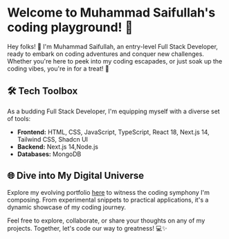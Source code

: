 # Welcome to Muhammad Saifullah's coding playground! 🎉

Hey folks! 🚀 I'm Muhammad Saifullah, an entry-level Full Stack Developer, ready to embark on coding adventures and conquer new challenges. Whether you're here to peek into my coding escapades, or just soak up the coding vibes, you're in for a treat! 🌟

## 🛠️ Tech Toolbox

As a budding Full Stack Developer, I'm equipping myself with a diverse set of tools:

- **Frontend:** HTML, CSS, JavaScript, TypeScript, React 18, Next.js 14, Tailwind CSS, Shadcn UI
- **Backend:** Next.js 14,Node.js
- **Databases:** MongoDB

## 🌐 Dive into My Digital Universe

Explore my evolving portfolio [here](https://devsaif.vercel.app) to witness the coding symphony I'm composing. From experimental snippets to practical applications, it's a dynamic showcase of my coding journey.

Feel free to explore, collaborate, or share your thoughts on any of my projects. Together, let's code our way to greatness! 💻✨
